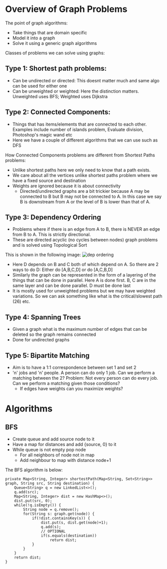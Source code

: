 
# Overview of Graph Problems

The point of graph algorithms:

- Take things that are domain specific
- Model it into a graph
- Solve it using a generic graph algorithms

Classes of problems we can solve using graphs:

## Type 1: Shortest path problems:
  - Can be undirected or directed: This doesnt matter much and same algo can be used for either one
  - Can be unweighted or weighted: Here the distinction matters. Unweighted uses BFS; Weighted uses Dijkstra

## Type 2: Connected Components:
  - Things that has items/elements that are connected to each other. Examples include number of islands problem, Evaluate division, Photoshop's magic wand etc
  - Here we have a couple of different algorithms that we can use such as DFS

How Connected Components problems are different from Shortest Paths problems:

- Unlike shortest paths here we only need to know that a path exists. 
- We care about all the vertices unlike shortest paths problem where we have a fixed source and destination
- Weights are ignored because it is about connectivity
  - Directed/undirected graphs are a bit trickier because A may be connected to B but B may not be connected to A. In this case we say B is downstream from A or the level of B is lower than that of A.

## Type 3: Dependency Ordering
  - Problems where if there is an edge from A to B, there is NEVER an edge from B to A. This is strictly directional.
  - These are directed acyclic (no cycles between nodes) graph problems and is solved using Topological Sort
 
This is shown in the following image:
![dep ordering](https://i.imgur.com/oX4nniz.png)

- Here D depends on B and C both of which depend on A. So there are 2 ways to do D: Either do [A,B,C,D] or do [A,C,B,D]
- Similarly the graph can be represented in the form of a layering of the things that can be done in parallel. Here A is done first. B, C are in the same layer and can be done parallel. D must be done last
- It is mostly used for unweighted problems but we may have weighted variations. So we can ask something like what is the critical/slowest path (26) etc.

## Type 4: Spanning Trees

- Given a graph what is the maximum number of edges that can be deleted so the graph remains connected
- Done for undirected graphs

## Type 5: Bipartite Matching

- Aim is to have a 1:1 correspondence between set 1 and set 2
- 'n' jobs and 'n' people. A person can do only 1 job. Can we perform a matching between the 2? Problem: Not every person can do every job. Can we perform a matching given those conditions?
  - If edges have weights can you maximize weights?

  
# Algorithms

## BFS

- Create queue and add source node to it
- Have a map for distances and add {source, 0} to it
- While queue is not empty pop node
  - For all neighbors of node not in map
  - Add neighbour to map with distance node+1

The BFS algorithm is below:

    private Map<String, Integer> shortestPath(Map<String, Set<String>> graph, String src, String destination) {
        Queue<String> q = new LinkedList<>();
        q.add(src);
        Map<String, Integer> dist = new HashMap<>();
        dist.put(src, 0);
        while(!q.isEmpty()) {
            String node = q.remove();
            for(String s: graph.get(node)) {
                if(!dist.containsKey(s)) {
                    dist.put(s, dist.get(node)+1);
                    q.add(s);
                    // OPTIONAL
                    if(s.equals(destination))
                        return dist;
                }
            }
        }
        return dist;
    }

